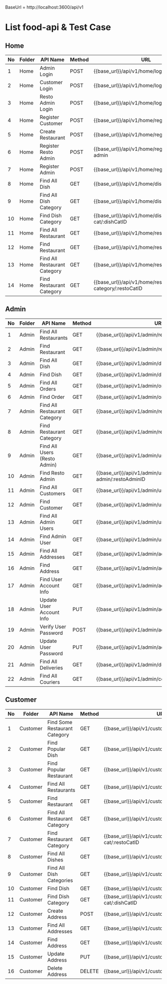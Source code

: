 BaseUrl = http://localhost:3600/api/v1

# List food-api & Test Case #

## Home ##

No | Folder | API Name | Method | URL|Link
-- | -- | -- | -- | --|--
1 | Home | Admin Login | POST | {{base_url}}/api/v1/home/login|  [Test Case](https://github.com/fredysiswanto/foodtrip-api/discussions/2#discussion-8112941)
2 | Home | Customer Login | POST | {{base_url}}/api/v1/home/login |[Test Case]
3 | Home | Resto Admin Login | POST | {{base_url}}/api/v1/home/login| [Test Case]
4 | Home | Register Customer | POST | {{base_url}}/api/v1/home/register/customer| [Test Case](https://github.com/fredysiswanto/foodtrip-api/discussions/2#discussioncomment-12620602)
5 | Home | Create Restaurant | POST | {{base_url}}/api/v1/home/register/restaurant | [Test Case](https://github.com/fredysiswanto/foodtrip-api/discussions/2#discussioncomment-12620620)
6 | Home | Register Resto Admin | POST | {{base_url}}/api/v1/home/register/resto-admin | [Test Case](https://github.com/fredysiswanto/foodtrip-api/discussions/2#discussioncomment-12620646)
7 | Home | Register Admin | POST | {{base_url}}/api/v1/home/register/admin| [Test Case]
8 | Home | Find All Dish | GET | {{base_url}}/api/v1/home/dishes/| [Test Case](https://github.com/fredysiswanto/foodtrip-api/discussions/2#discussioncomment-12623861)
9 | Home | Find All Dish Category | GET | {{base_url}}/api/v1/home/dish-cat/| [Test Case](https://github.com/fredysiswanto/foodtrip-api/discussions/2#discussioncomment-12623879)
10 | Home | Find Dish Category | GET | {{base_url}}/api/v1/home/dish-cat/:dishCatID| [Test Case]
11 | Home | Find All Restaurant | GET | {{base_url}}/api/v1/home/restaurants| [Test Case](https://github.com/fredysiswanto/foodtrip-api/discussions/2#discussioncomment-12627383)
12 | Home | Find Restaurant | GET | {{base_url}}/api/v1/home/restaurant/:restoID| [Test Case]
13 | Home | Find All Restaurant Category | GET | {{base_url}}/api/v1/home/resto-categories| [Test Case](https://github.com/fredysiswanto/foodtrip-api/discussions/2#discussioncomment-12627436)
14 | Home | Find Restaurant Category | GET | {{base_url}}/api/v1/home/resto-category/:restoCatID| [Test Case]



## Admin ##

No | Folder | API Name | Method | URL | Link
-- | -- | -- | -- | -- | --
1 | Admin | Find All Restaurants | GET | {{base_url}}/api/v1/admin/restaurants |  
2 | Admin | Find Restaurant | GET | {{base_url}}/api/v1/admin/restaurant/:restoID |  
3 | Admin | Find All Dish | GET | {{base_url}}/api/v1/admin/dishes/ |  
4 | Admin | Find Dish | GET | {{base_url}}/api/v1/admin/dish/:dishID |  
5 | Admin | Find All Orders | GET | {{base_url}}/api/v1/admin/orders |  
6 | Admin | Find Order | GET | {{base_url}}/api/v1/admin/order/:orderID |  
7 | Admin | Find All Restaurant Category | GET | {{base_url}}/api/v1/admin/resto-cat |  
8 | Admin | Find Restaurant Category | GET | {{base_url}}/api/v1/admin/resto-cat/:restoCatID |  
9 | Admin | Find All Users (Resto Admin) | GET | {{base_url}}/api/v1/admin/user/resto-admin |  
10 | Admin | Find Resto Admin | GET | {{base_url}}/api/v1/admin/user/resto-admin/:restoAdminID |  
11 | Admin | Find All Customers | GET | {{base_url}}/api/v1/admin/user/customer |  
12 | Admin | Find Customer | GET | {{base_url}}/api/v1/admin/user/customer/:customerID |  
13 | Admin | Find All Admin Users | GET | {{base_url}}/api/v1/admin/user/admin |  
14 | Admin | Find Admin User | GET | {{base_url}}/api/v1/admin/user/admin/:adminID |  
15 | Admin | Find All Addresses | GET | {{base_url}}/api/v1/admin/address/ |  
16 | Admin | Find Address | GET | {{base_url}}/api/v1/admin/address/:addressID |  
17 | Admin | Find User Account Info | GET | {{base_url}}/api/v1/admin/account/info |  
18 | Admin | Update User Account Info | PUT | {{base_url}}/api/v1/admin/account/info |  
19 | Admin | Verify User Password | POST | {{base_url}}/api/v1/admin/account/verify-password |  
20 | Admin | Update User Password | PUT | {{base_url}}/api/v1/admin/account/password |  
21 | Admin | Find All Deliveries | GET | {{base_url}}/api/v1/admin/deliveries |  
22 | Admin | Find All Couriers | GET | {{base_url}}/api/v1/admin/couriers |  

## Customer ## 

No | Folder | API Name | Method | URL | Link
-- | -- | -- | -- | -- | --
1 | Customer | Find Some Restaurant Category | GET | {{base_url}}/api/v1/customer/some-resto-cat |  
2 | Customer | Find Popular Dish | GET | {{base_url}}/api/v1/customer/pop-dishes |  
3 | Customer | Find Popular Restaurant | GET | {{base_url}}/api/v1/customer/pop-restaurants |  
4 | Customer | Find All Restaurants | GET | {{base_url}}/api/v1/customer/restaurants |  
5 | Customer | Find Restaurant | GET | {{base_url}}/api/v1/customer/restaurant/:restoID |  
6 | Customer | Find All Restaurant Category | GET | {{base_url}}/api/v1/customer/resto-cat |  
7 | Customer | Find Restaurant Category | GET | {{base_url}}/api/v1/customer/resto-cat/:restoCatID |  
8 | Customer | Find All Dishes | GET | {{base_url}}/api/v1/customer/dishes/ |  
9 | Customer | Find All Dish Categories | GET | {{base_url}}/api/v1/customer/dish-cat/ |  
10 | Customer | Find Dish | GET | {{base_url}}/api/v1/customer/dish/:dishID |  
11 | Customer | Find Dish Category | GET | {{base_url}}/api/v1/customer/dish-cat/:dishCatID |  
12 | Customer | Create Address | POST | {{base_url}}/api/v1/customer/address/ |  
13 | Customer | Find All Addresses | GET | {{base_url}}/api/v1/customer/address/ |  
14 | Customer | Find Address | GET | {{base_url}}/api/v1/customer/address/:addressID |  
15 | Customer | Update Address | PUT | {{base_url}}/api/v1/customer/address/:addressID |  
16 | Customer | Delete Address | DELETE | {{base_url}}/api/v1/customer/address/:addressID |  






